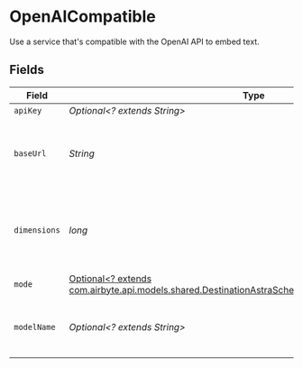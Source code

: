 # OpenAICompatible

Use a service that's compatible with the OpenAI API to embed text.


## Fields

| Field                                                                                                                                                                   | Type                                                                                                                                                                    | Required                                                                                                                                                                | Description                                                                                                                                                             | Example                                                                                                                                                                 |
| ----------------------------------------------------------------------------------------------------------------------------------------------------------------------- | ----------------------------------------------------------------------------------------------------------------------------------------------------------------------- | ----------------------------------------------------------------------------------------------------------------------------------------------------------------------- | ----------------------------------------------------------------------------------------------------------------------------------------------------------------------- | ----------------------------------------------------------------------------------------------------------------------------------------------------------------------- |
| `apiKey`                                                                                                                                                                | *Optional<? extends String>*                                                                                                                                            | :heavy_minus_sign:                                                                                                                                                      | N/A                                                                                                                                                                     |                                                                                                                                                                         |
| `baseUrl`                                                                                                                                                               | *String*                                                                                                                                                                | :heavy_check_mark:                                                                                                                                                      | The base URL for your OpenAI-compatible service                                                                                                                         | https://your-service-name.com                                                                                                                                           |
| `dimensions`                                                                                                                                                            | *long*                                                                                                                                                                  | :heavy_check_mark:                                                                                                                                                      | The number of dimensions the embedding model is generating                                                                                                              | 1536                                                                                                                                                                    |
| `mode`                                                                                                                                                                  | [Optional<? extends com.airbyte.api.models.shared.DestinationAstraSchemasEmbeddingEmbeddingMode>](../../models/shared/DestinationAstraSchemasEmbeddingEmbeddingMode.md) | :heavy_minus_sign:                                                                                                                                                      | N/A                                                                                                                                                                     |                                                                                                                                                                         |
| `modelName`                                                                                                                                                             | *Optional<? extends String>*                                                                                                                                            | :heavy_minus_sign:                                                                                                                                                      | The name of the model to use for embedding                                                                                                                              | text-embedding-ada-002                                                                                                                                                  |